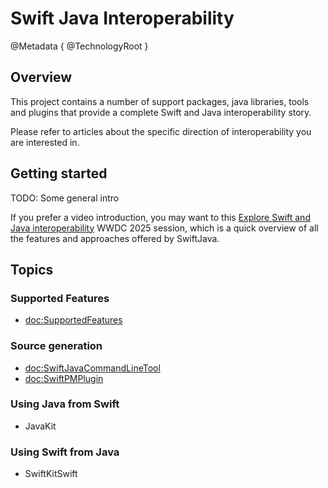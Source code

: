 # Swift Java Interoperability

@Metadata {
  @TechnologyRoot
}

## Overview

This project contains a number of support packages, java libraries, tools and plugins that provide a complete
Swift and Java interoperability story.

Please refer to articles about the specific direction of interoperability you are interested in.

## Getting started

TODO: Some general intro

If you prefer a video introduction, you may want to this 
[Explore Swift and Java interoperability](https://www.youtube.com/watch?v=QSHO-GUGidA) 
WWDC 2025 session,
which is a quick overview of all the features and approaches offered by SwiftJava.

## Topics

### Supported Features

- <doc:SupportedFeatures>


### Source generation

- <doc:SwiftJavaCommandLineTool>
- <doc:SwiftPMPlugin>

### Using Java from Swift

- JavaKit

### Using Swift from Java

- SwiftKitSwift
